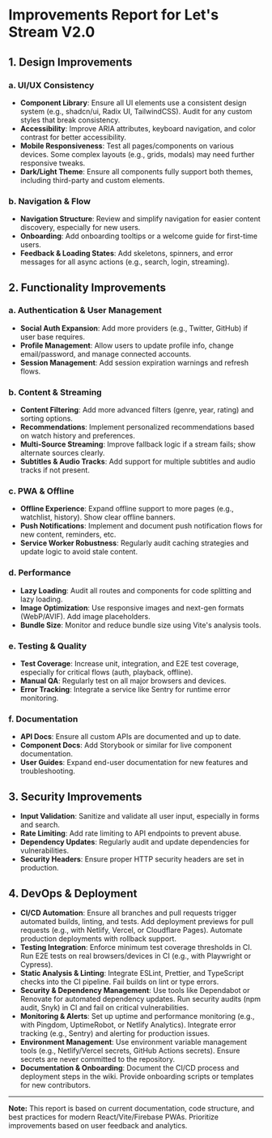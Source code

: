 # Improvements Report for Let's Stream V2.0

## 1. Design Improvements

### a. UI/UX Consistency
- **Component Library**: Ensure all UI elements use a consistent design system (e.g., shadcn/ui, Radix UI, TailwindCSS). Audit for any custom styles that break consistency.
- **Accessibility**: Improve ARIA attributes, keyboard navigation, and color contrast for better accessibility.
- **Mobile Responsiveness**: Test all pages/components on various devices. Some complex layouts (e.g., grids, modals) may need further responsive tweaks.
- **Dark/Light Theme**: Ensure all components fully support both themes, including third-party and custom elements.

### b. Navigation & Flow
- **Navigation Structure**: Review and simplify navigation for easier content discovery, especially for new users.
- **Onboarding**: Add onboarding tooltips or a welcome guide for first-time users.
- **Feedback & Loading States**: Add skeletons, spinners, and error messages for all async actions (e.g., search, login, streaming).

## 2. Functionality Improvements

### a. Authentication & User Management
- **Social Auth Expansion**: Add more providers (e.g., Twitter, GitHub) if user base requires.
- **Profile Management**: Allow users to update profile info, change email/password, and manage connected accounts.
- **Session Management**: Add session expiration warnings and refresh flows.

### b. Content & Streaming
- **Content Filtering**: Add more advanced filters (genre, year, rating) and sorting options.
- **Recommendations**: Implement personalized recommendations based on watch history and preferences.
- **Multi-Source Streaming**: Improve fallback logic if a stream fails; show alternate sources clearly.
- **Subtitles & Audio Tracks**: Add support for multiple subtitles and audio tracks if not present.

### c. PWA & Offline
- **Offline Experience**: Expand offline support to more pages (e.g., watchlist, history). Show clear offline banners.
- **Push Notifications**: Implement and document push notification flows for new content, reminders, etc.
- **Service Worker Robustness**: Regularly audit caching strategies and update logic to avoid stale content.

### d. Performance
- **Lazy Loading**: Audit all routes and components for code splitting and lazy loading.
- **Image Optimization**: Use responsive images and next-gen formats (WebP/AVIF). Add image placeholders.
- **Bundle Size**: Monitor and reduce bundle size using Vite's analysis tools.

### e. Testing & Quality
- **Test Coverage**: Increase unit, integration, and E2E test coverage, especially for critical flows (auth, playback, offline).
- **Manual QA**: Regularly test on all major browsers and devices.
- **Error Tracking**: Integrate a service like Sentry for runtime error monitoring.

### f. Documentation
- **API Docs**: Ensure all custom APIs are documented and up to date.
- **Component Docs**: Add Storybook or similar for live component documentation.
- **User Guides**: Expand end-user documentation for new features and troubleshooting.

## 3. Security Improvements
- **Input Validation**: Sanitize and validate all user input, especially in forms and search.
- **Rate Limiting**: Add rate limiting to API endpoints to prevent abuse.
- **Dependency Updates**: Regularly audit and update dependencies for vulnerabilities.
- **Security Headers**: Ensure proper HTTP security headers are set in production.

## 4. DevOps & Deployment
- **CI/CD Automation**: Ensure all branches and pull requests trigger automated builds, linting, and tests. Add deployment previews for pull requests (e.g., with Netlify, Vercel, or Cloudflare Pages). Automate production deployments with rollback support.
- **Testing Integration**: Enforce minimum test coverage thresholds in CI. Run E2E tests on real browsers/devices in CI (e.g., with Playwright or Cypress).
- **Static Analysis & Linting**: Integrate ESLint, Prettier, and TypeScript checks into the CI pipeline. Fail builds on lint or type errors.
- **Security & Dependency Management**: Use tools like Dependabot or Renovate for automated dependency updates. Run security audits (npm audit, Snyk) in CI and fail on critical vulnerabilities.
- **Monitoring & Alerts**: Set up uptime and performance monitoring (e.g., with Pingdom, UptimeRobot, or Netlify Analytics). Integrate error tracking (e.g., Sentry) and alerting for production issues.
- **Environment Management**: Use environment variable management tools (e.g., Netlify/Vercel secrets, GitHub Actions secrets). Ensure secrets are never committed to the repository.
- **Documentation & Onboarding**: Document the CI/CD process and deployment steps in the wiki. Provide onboarding scripts or templates for new contributors.

---

**Note:** This report is based on current documentation, code structure, and best practices for modern React/Vite/Firebase PWAs. Prioritize improvements based on user feedback and analytics.

